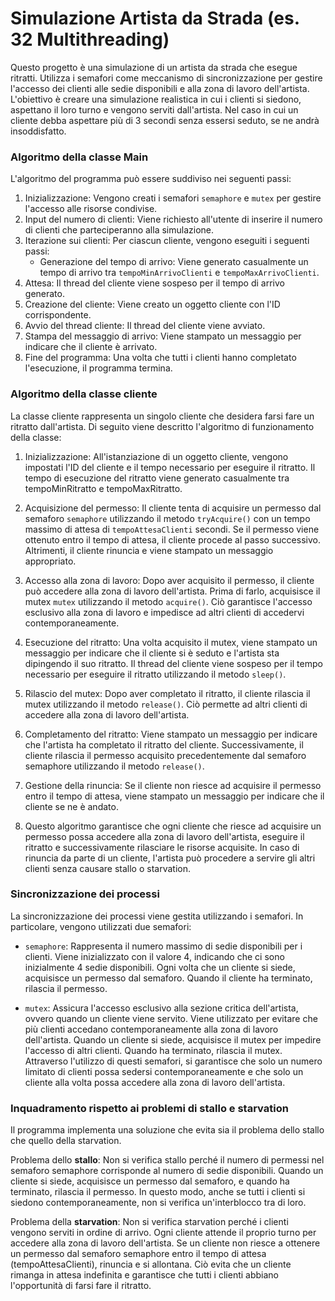 # Simulazione Artista da Strada (es. 32 Multithreading)

Questo progetto è una simulazione di un artista da strada che esegue ritratti. Utilizza i semafori come meccanismo di sincronizzazione per gestire l'accesso dei clienti alle sedie disponibili e alla zona di lavoro dell'artista. L'obiettivo è creare una simulazione realistica in cui i clienti si siedono, aspettano il loro turno e vengono serviti dall'artista. Nel caso in cui un cliente debba aspettare più di 3 secondi senza essersi seduto, se ne andrà insoddisfatto.

### Algoritmo della classe **Main**

L'algoritmo del programma può essere suddiviso nei seguenti passi:

1. Inizializzazione: Vengono creati i semafori `semaphore` e `mutex` per gestire l'accesso alle risorse condivise.
2. Input del numero di clienti: Viene richiesto all'utente di inserire il numero di clienti che parteciperanno alla simulazione.
3. Iterazione sui clienti: Per ciascun cliente, vengono eseguiti i seguenti passi:
    - Generazione del tempo di arrivo: Viene generato casualmente un tempo di arrivo tra `tempoMinArrivoClienti` e `tempoMaxArrivoClienti`.
4. Attesa: Il thread del cliente viene sospeso per il tempo di arrivo generato.
5. Creazione del cliente: Viene creato un oggetto cliente con l'ID corrispondente.
6. Avvio del thread cliente: Il thread del cliente viene avviato.
7. Stampa del messaggio di arrivo: Viene stampato un messaggio per indicare che il cliente è arrivato.
8. Fine del programma: Una volta che tutti i clienti hanno completato l'esecuzione, il programma termina.

### Algoritmo della classe **cliente**
La classe cliente rappresenta un singolo cliente che desidera farsi fare un ritratto dall'artista. Di seguito viene descritto l'algoritmo di funzionamento della classe:

1. Inizializzazione: All'istanziazione di un oggetto cliente, vengono impostati l'ID del cliente e il tempo necessario per eseguire il ritratto. Il tempo di esecuzione del ritratto viene generato casualmente tra tempoMinRitratto e tempoMaxRitratto.

2. Acquisizione del permesso: Il cliente tenta di acquisire un permesso dal semaforo `semaphore` utilizzando il metodo `tryAcquire()` con un tempo massimo di attesa di `tempoAttesaClienti` secondi. Se il permesso viene ottenuto entro il tempo di attesa, il cliente procede al passo successivo. Altrimenti, il cliente rinuncia e viene stampato un messaggio appropriato.

3. Accesso alla zona di lavoro: Dopo aver acquisito il permesso, il cliente può accedere alla zona di lavoro dell'artista. Prima di farlo, acquisisce il mutex `mutex` utilizzando il metodo `acquire()`. Ciò garantisce l'accesso esclusivo alla zona di lavoro e impedisce ad altri clienti di accedervi contemporaneamente.

4. Esecuzione del ritratto: Una volta acquisito il mutex, viene stampato un messaggio per indicare che il cliente si è seduto e l'artista sta dipingendo il suo ritratto. Il thread del cliente viene sospeso per il tempo necessario per eseguire il ritratto utilizzando il metodo `sleep()`.

5. Rilascio del mutex: Dopo aver completato il ritratto, il cliente rilascia il mutex utilizzando il metodo `release()`. Ciò permette ad altri clienti di accedere alla zona di lavoro dell'artista.

6. Completamento del ritratto: Viene stampato un messaggio per indicare che l'artista ha completato il ritratto del cliente. Successivamente, il cliente rilascia il permesso acquisito precedentemente dal semaforo semaphore utilizzando il metodo `release()`.

7. Gestione della rinuncia: Se il cliente non riesce ad acquisire il permesso entro il tempo di attesa, viene stampato un messaggio per indicare che il cliente se ne è andato.

8. Questo algoritmo garantisce che ogni cliente che riesce ad acquisire un permesso possa accedere alla zona di lavoro dell'artista, eseguire il ritratto e successivamente rilasciare le risorse acquisite. In caso di rinuncia da parte di un cliente, l'artista può procedere a servire gli altri clienti senza causare stallo o starvation.

### Sincronizzazione dei processi
La sincronizzazione dei processi viene gestita utilizzando i semafori. In particolare, vengono utilizzati due semafori:

- `semaphore`: Rappresenta il numero massimo di sedie disponibili per i clienti. Viene inizializzato con il valore 4, indicando che ci sono inizialmente 4 sedie disponibili. Ogni volta che un cliente si siede, acquisisce un permesso dal semaforo. Quando il cliente ha terminato, rilascia il permesso.

- `mutex`: Assicura l'accesso esclusivo alla sezione critica dell'artista, ovvero quando un cliente viene servito. Viene utilizzato per evitare che più clienti accedano contemporaneamente alla zona di lavoro dell'artista. Quando un cliente si siede, acquisisce il mutex per impedire l'accesso di altri clienti. Quando ha terminato, rilascia il mutex.
Attraverso l'utilizzo di questi semafori, si garantisce che solo un numero limitato di clienti possa sedersi contemporaneamente e che solo un cliente alla volta possa accedere alla zona di lavoro dell'artista.

### Inquadramento rispetto ai problemi di stallo e starvation

Il programma implementa una soluzione che evita sia il problema dello stallo che quello della starvation.

Problema dello **stallo**: Non si verifica stallo perché il numero di permessi nel semaforo semaphore corrisponde al numero di sedie disponibili. Quando un cliente si siede, acquisisce un permesso dal semaforo, e quando ha terminato, rilascia il permesso. In questo modo, anche se tutti i clienti si siedono contemporaneamente, non si verifica un'interblocco tra di loro.

Problema della **starvation**: Non si verifica starvation perché i clienti vengono serviti in ordine di arrivo. Ogni cliente attende il proprio turno per accedere alla zona di lavoro dell'artista. Se un cliente non riesce a ottenere un permesso dal semaforo semaphore entro il tempo di attesa (tempoAttesaClienti), rinuncia e si allontana. Ciò evita che un cliente rimanga in attesa indefinita e garantisce che tutti i clienti abbiano l'opportunità di farsi fare il ritratto.
